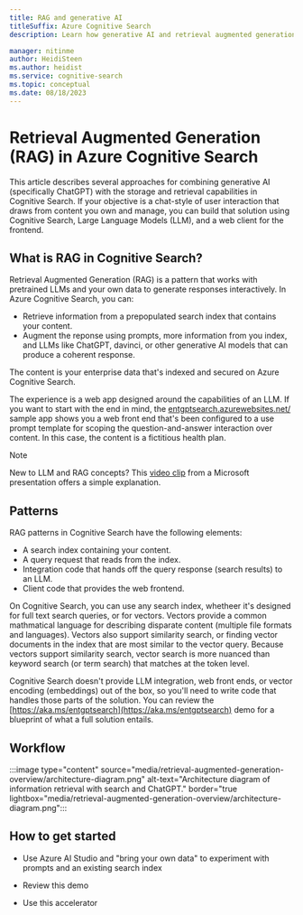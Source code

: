 ```yaml
---
title: RAG and generative AI
titleSuffix: Azure Cognitive Search
description: Learn how generative AI and retrieval augmented generation (RAG) patterns are used in Cognitive Search solutions.

manager: nitinme
author: HeidiSteen
ms.author: heidist
ms.service: cognitive-search
ms.topic: conceptual
ms.date: 08/18/2023
---
```


# Retrieval Augmented Generation (RAG) in Azure Cognitive Search

This article describes several approaches for combining generative AI (specifically ChatGPT) with the storage and retrieval capabilities in Cognitive Search. If your objective is a chat-style of user interaction that draws from content you own and manage, you can build that solution using Cognitive Search, Large Language Models (LLM), and a web client for the frontend.


## What is RAG in Cognitive Search?

Retrieval Augmented Generation (RAG) is a pattern that works with pretrained LLMs and your own data to generate responses interactively. In Azure Cognitive Search, you can:

+ Retrieve information from a prepopulated search index that contains your content.
+ Augment the reponse using prompts, more information from you index, and LLMs like ChatGPT, davinci, or other generative AI models that can produce a coherent response.

The content is your enterprise data that's indexed and secured on Azure Cognitive Search. 

The experience is a web app designed around the capabilities of an LLM. If you want to start with the end in mind, the [entgptsearch.azurewebsites.net/](https://entgptsearch.azurewebsites.net/) sample app shows you a web front end that's been configured to a use prompt template for scoping the question-and-answer interaction over content. In this case, the content is a fictitious health plan.

> [!NOTE]
> New to LLM and RAG concepts? This [video clip](https://youtu.be/2meEvuWAyXs?t=404) from a Microsoft presentation offers a simple explanation.

## Patterns

RAG patterns in Cognitive Search have the following elements:

+ A search index containing your content. 
+ A query request that reads from the index.
+ Integration code that hands off the query response (search results) to an LLM.
+ Client code that provides the web frontend.

On Cognitive Search, you can use any search index, whetheer it's designed for full text search queries, or for vectors. Vectors provide a common mathmatical language for describing disparate content (multiple file formats and languages). Vectors also support similarity search, or finding vector documents in the index that are most similar to the vector query. Because vectors support similarity search, vector search is more nuanced than keyword search (or term search) that matches at the token level.

Cognitive Search doesn't provide LLM integration, web front ends, or vector encoding (embeddings) out of the box, so you'll need to write code that handles those parts of the solution. You can review the [https://aka.ms/entgptsearch](https://aka.ms/entgptsearch) demo for a blueprint of what a full solution entails.

## Workflow


:::image type="content" source="media/retrieval-augmented-generation-overview/architecture-diagram.png" alt-text="Architecture diagram of information retrieval with search and ChatGPT." border="true lightbox="media/retrieval-augmented-generation-overview/architecture-diagram.png":::

## How to get started

+ Use Azure AI Studio and "bring your own data" to experiment with prompts and an existing search index

+ Review this demo

+ Use this accelerator

<!-- Vanity URL for this article
https://aka.ms/what-is-rag -->

<!-- ## Why use RAG?

Traditionally, a base model is trained with point-in-time data to ensure its effectiveness in performing specific tasks and adapting to the desired domain. However, sometimes you need to work with newer or more current data. Two approaches can supplement the base model: fine-tuning or further training of the base model with new data, or RAG that uses prompt engineering to supplement or guide the model in real time. 

Fine-tuning is suitable for continuous domain adaptation, enabling significant improvements in model quality but often incurring higher costs. Conversely, RAG offers an alternative approach, allowing the use of the same model as a reasoning engine over new data provided in a prompt. This technique enables in-context learning without the need for expensive fine-tuning, empowering businesses to use LLMs more efficiently. 

RAG allows businesses to achieve customized solutions while maintaining data relevance and optimizing costs. By adopting RAG, companies can use the reasoning capabilities of LLMs, utilizing their existing models to process and generate responses based on new data. RAG facilitates periodic data updates without the need for fine-tuning, thereby streamlining the integration of LLMs into businesses. 

+ Provide supplemental data as a directive or a prompt to the LLM
+ Adds a fact checking component on your existing models
+ Train your model on up-to-date data without incurring the extra time and costs associated with fine-tuning
+ Train on your business specific data -->